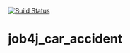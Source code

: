[![Build Status](https://app.travis-ci.com/vadimstr102/job4j_car_accident.svg?branch=main)](https://app.travis-ci.com/vadimstr102/job4j_car_accident)

# job4j_car_accident
